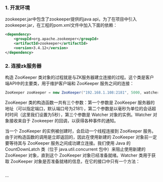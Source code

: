 
### 1. 开发环境

zookeeper.jar中包含了zookeeper提供的java api，为了在项目中引入zookeeper.jar，在工程的pom.xml文件中加入下面的依赖：
```xml
<dependency>
    <groupId>org.apache.zookeeper</groupId>
    <artifactId>zookeeper</artifactId>
    <version>3.4.12</version>
</dependency>
```

### 2. 连接zk服务器

构造 ZooKeeper 类对象的过程就是与ZK服务器建立连接的过程。这个类是客户端API中的主要类，用于维护客户端和 ZooKeeper 服务之间的连接：
```java
ZooKeeper zooKeeper = new ZooKeeper("192.168.1.108:2181", 5000, watcher);
```
ZooKeeper 类的构造函数一共有三个参数：第一个参数是 ZooKeeper 服务器的地址（可以指定端口，默认端口号为2181），第二个参数是以毫秒为单位的会话超时时间（这里我们设置为5秒），第三个参数是 Watcher 对象的实例。Watcher 对象接收来自于 Zookeeper 的回调，以获得各种事件的通知。

当一个 ZooKeeper 的实例被创建时，会启动一个线程连接到 ZooKeeper 服务。由于对构造函数的调用是立即返回的，因此在使用新建的 ZooKeeper 对象前一定要等待其与 ZooKeeper 服务之间成功建立连接。我们使用 Java 的 CountDownLatch 类（位于 java.util.concurrent 包中）来阻止使用新建的 ZooKeeper 对象，直到这个 ZooKeeper 对象已经准备就绪。Watcher 类用于获取 ZooKeeper 对象是否准备就绪的信息，在它的接口中只有一个方法：
```java

```




















...
